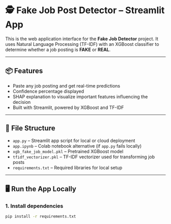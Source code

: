 # 🕵️ Fake Job Post Detector – Streamlit App

This is the web application interface for the **Fake Job Detector** project. It uses Natural Language Processing (TF-IDF) with an XGBoost classifier to determine whether a job posting is **FAKE** or **REAL**.

---

## 📦 Features

- Paste any job posting and get real-time predictions
- Confidence percentage displayed
- SHAP explanation to visualize important features influencing the decision
- Built with Streamlit, powered by XGBoost and TF-IDF

---

## 📁 File Structure

- `app.py` – Streamlit app script for local or cloud deployment
- `app.ipynb` – Colab notebook alternative (if `app.py` fails locally)
- `xgb_fake_job_model.pkl` – Pretrained XGBoost model
- `tfidf_vectorizer.pkl` – TF-IDF vectorizer used for transforming job posts
- `requirements.txt` – Required libraries for local setup

---

## 🖥️ Run the App Locally

### 1. Install dependencies

```bash
pip install -r requirements.txt
